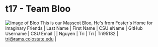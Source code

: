 # t17 - Team Bloo
![Image of Bloo](https://images-wixmp-ed30a86b8c4ca887773594c2.wixmp.com/f/5736f144-0ca5-4050-bd4d-3717c83771b5/ddh12q1-1b542ece-edc3-4997-8da5-f5a803615600.png?token=eyJ0eXAiOiJKV1QiLCJhbGciOiJIUzI1NiJ9.eyJzdWIiOiJ1cm46YXBwOiIsImlzcyI6InVybjphcHA6Iiwib2JqIjpbW3sicGF0aCI6IlwvZlwvNTczNmYxNDQtMGNhNS00MDUwLWJkNGQtMzcxN2M4Mzc3MWI1XC9kZGgxMnExLTFiNTQyZWNlLWVkYzMtNDk5Ny04ZGE1LWY1YTgwMzYxNTYwMC5wbmcifV1dLCJhdWQiOlsidXJuOnNlcnZpY2U6ZmlsZS5kb3dubG9hZCJdfQ.Qh8o7hMBaGiaSf1T8Lydq_SIiy9NLkgO8KhqwaANrzU)
This is our Masscot Bloo, He's from Foster's Home for Imaginary Friends
| Last Name | First Name | CSU eName | GitHub Username | CSU Email |
| Nguyen | Tri | Tri | Tri95182 | tri@rams.colostate.edu |
